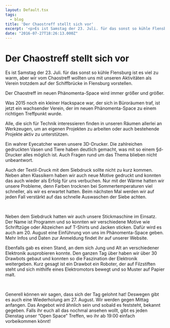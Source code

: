 ```yaml
---
layout: Default.tsx
tags:
  - blog
title: 'Der Chaostreff stellt sich vor'
excerpt: '<p>Es ist Samstag der 23. Juli. für das sonst so kühle Flensburg ist es viel zu warm, aber wir vom Chaostreff wollten uns mit unseren Aktivitäten als Verein trotzdem auf <a href="https://chaostreff-flensburg.de/2016/der-chaostreff-stellt-sich-vor/" class="more-link">[&hellip;]</a></p>'
date: "2016-07-27T18:26:13.000Z"
---
```

# Der Chaostreff stellt sich vor

<p><span style="font-weight: 400;">Es ist Samstag der 23. Juli. für das sonst so kühle Flensburg ist es viel zu warm, aber wir vom Chaostreff wollten uns mit unseren Aktivitäten als Verein trotzdem auf der Schiffbrücke in Flensburg vorstellen. </span></p>
<p>Der Chaostreff im neuen Phänomenta-Space wird immer größer und größer.</p>
<p><span style="font-weight: 400;">Was 2015 noch ein kleiner Hackspace war, der sich in Büroräumen traf, ist jetzt ein wachsender Verein, der im neuen Phänomenta-Space zu einem richtigen Treffpunkt wurde.</span></p>
<p><span style="font-weight: 400;">Alle, die sich für Technik interessieren finden in unseren Räumen allerlei an Werkzeugen, um an eigenen Projekten zu arbeiten oder auch bestehende Projekte aktiv zu unterstützen.</span></p>
<p><span style="font-weight: 400;">Ein wahrer Eyecatcher waren unsere 3D-Drucker. Die zahlreichen gedruckten Vasen und Tiere haben deutlich gemacht, was mit so einem §d-Drucker alles möglich ist. Auch Fragen rund um das Thema blieben nicht unbeantwort.</span></p>
<p><span style="font-weight: 400;">Auch der Textil-Druck mit dem Siebdruck sollte nicht zu kurz kommen. Neben alten Klassikern haben wir auch neue Motive gedruckt und konnten das auch wieder als Erfolg für uns verbuchen. Nur mit der Wärme hatten wir unsere Probleme, denn Farben trocknen bei Sommertemperaturen viel schneller, als wir es erwartet hatten. Beim nächsten Mal werden wir auf jeden Fall verstärkt auf das schnelle Auswaschen der Siebe achten.</span></p>
<p>&nbsp;</p>
<p><span style="font-weight: 400;">Neben dem Siebdruck hatten wir auch unsere Stickmaschine im Einsatz. Der Name ist Programm und so konnten wir verschiedene Motive wie Schriftzüge oder Abzeichen auf T-Shirts und Jacken sticken. Dafür wird es auch am 20. August eine Einführung von uns im Phänomenta-Space geben. Mehr Infos und Daten zur Anmeldung findet ihr auf unserer Website.</span></p>
<p><span style="font-weight: 400;">Ebenfalls gab es einen Stand, an dem sich Jung und Alt an verschiedener Elektronik ausprobieren konnte. Den ganzen Tag über haben wir über 30 Drawbots gebaut und konnten so die Faszination der Elektronik weitergeben. Kurz gesagt ist ein Drawbot ein Roboter, der auf Filzstiften steht und sich mithilfe eines Elektromotors bewegt und so Muster auf Papier malt.</span></p>
<p>&nbsp;</p>
<p><span style="font-weight: 400;">Generell können wir sagen, dass sich der Tag gelohnt hat! Deswegen gibt es auch eine Wiederholung am 27. August. Wir werden gegen Mittag anfangen. Das Angebot wird ähnlich sein und sobald es feststeht, bekannt gegeben. Falls ihr euch all das nochmal ansehen wollt, gibt es jeden Dienstag unser “Open Space” Treffen, wo ihr ab 19:00 einfach vorbeikommen könnt! </span></p>

